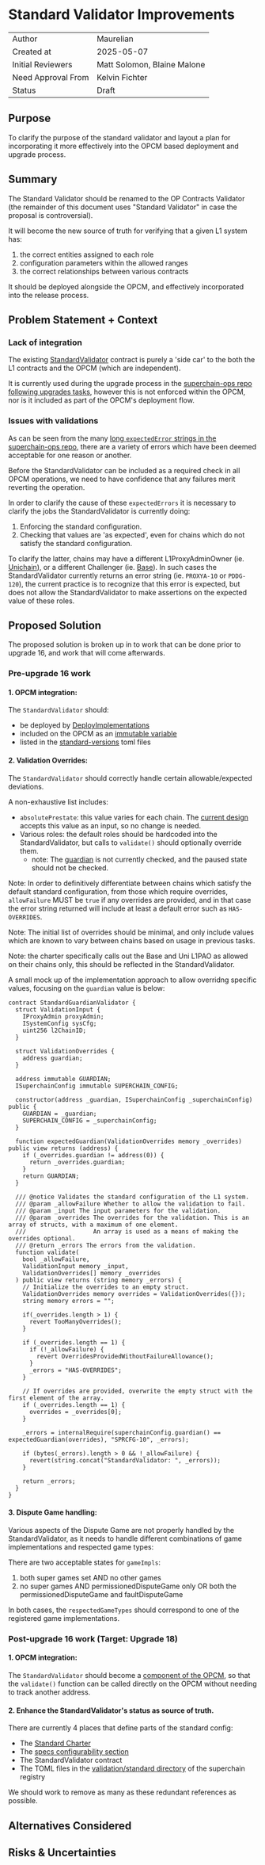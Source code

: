 # Standard Validator Improvements

|                    |                             |
| ------------------ | --------------------------- |
| Author             | Maurelian                   |
| Created at         | 2025-05-07                  |
| Initial Reviewers  | Matt Solomon, Blaine Malone |
| Need Approval From | Kelvin Fichter              |
| Status             | Draft                       |

## Purpose

To clarify the purpose of the standard validator and layout a plan for incorporating it more
effectively into the OPCM based deployment and upgrade process.

## Summary

The Standard Validator should be renamed to the OP Contracts Validator (the remainder of this document
uses "Standard Validator" in case the proposal is controversial).

It will become the new source of truth for verifying that a given L1 system has:
1. the correct entities assigned to each role
2. configuration parameters within the allowed ranges
3. the correct relationships between various contracts

It should be deployed alongside the OPCM, and effectively incorporated into the release process.

## Problem Statement + Context

### Lack of integration

The existing
[StandardValidator](https://github.com/ethereum-optimism/optimism/blob/e62c14e64f08ae3cd82973b41315d5797810569b/packages/contracts-bedrock/src/L1/StandardValidator.sol#L1)
contract is purely a 'side car' to the both the L1 contracts and the OPCM (which are independent).

It is currently used during the upgrade process in the [superchain-ops repo following upgrades tasks](https://github.com/ethereum-optimism/superchain-ops/blob/main/src/improvements/template/OPCMUpgradeV200.sol#L113),
however this is not enforced within the OPCM, nor is it included as part of the OPCM's deployment
flow.

### Issues with validations

As can be seen from the many [long `expectedError` strings in the superchain-ops repo](https://github.com/ethereum-optimism/superchain-ops/blob/44f9a09186073456ac1e03c485206b74aa742c30/src/improvements/template/OPCMUpgradeV200.sol#L115-L155),
there are a variety of errors which have been deemed acceptable for one reason or another.

Before the StandardValidator can be included as a required check in all OPCM operations, we
need to have confidence that any failures merit reverting the operation.

In order to clarify the cause of these `expectedErrors` it is necessary to clarify the jobs the
StandardValidator is currently doing:

1. Enforcing the standard configuration.
2. Checking that values are 'as expected', even for chains which do not satisfy the standard configuration.

To clarify the latter, chains may have a different L1ProxyAdminOwner (ie.
[Unichain](https://github.com/ethereum-optimism/superchain-registry/blob/0831c2509152b457d865634616925ca6240b219e/superchain/configs/mainnet/unichain.toml#L45)),
or a different Challenger (ie.
[Base](https://github.com/ethereum-optimism/superchain-registry/blob/0831c2509152b457d865634616925ca6240b219e/superchain/configs/mainnet/base.toml#L47)).
In such cases the StandardValidator currently returns an error string (ie. `PROXYA-10` or `PDDG-120`),
  the current practice is to recognize that this error is expected, but does not allow the StandardValidator
  to make assertions on the expected value of these roles.

## Proposed Solution

The proposed solution is broken up in to work that can be done prior to upgrade 16, and work
that will come afterwards.

### Pre-upgrade 16 work

#### 1. OPCM integration:

The `StandardValidator` should:
- be deployed by [DeployImplementations](https://github.com/ethereum-optimism/optimism/blob/e62c14e64f08ae3cd82973b41315d5797810569b/packages/contracts-bedrock/scripts/deploy/DeployImplementations2.s.sol#L39)
- included on the OPCM as an [immutable variable](https://github.com/ethereum-optimism/optimism/blob/e62c14e64f08ae3cd82973b41315d5797810569b/packages/contracts-bedrock/src/L1/OPContractsManager.sol#L1785-L1788)
- listed in the [standard-versions](https://github.com/ethereum-optimism/superchain-registry/blob/0831c2509152b457d865634616925ca6240b219e/validation/standard/standard-versions-mainnet.toml#L1) toml files

#### 2. Validation Overrides:

The `StandardValidator` should correctly handle certain allowable/expected deviations.

A non-exhaustive list includes:

- `absolutePrestate`: this value varies for each chain. The [current design](https://github.com/ethereum-optimism/optimism/blob/e62c14e64f08ae3cd82973b41315d5797810569b/packages/contracts-bedrock/src/L1/StandardValidator.sol#L61) accepts this value as an input, so no change is needed.
- Various roles: the default roles should be hardcoded into the StandardValidator, but calls to
  `validate()` should optionally override them.
  - note: The
    [guardian](https://github.com/ethereum-optimism/optimism/blob/e62c14e64f08ae3cd82973b41315d5797810569b/packages/contracts-bedrock/src/L1/StandardValidator.sol#L138)
    is not currently checked, and the paused state should not be checked.

Note: In order to definitively differentiate between chains which satisfy the default standard configuration,
from those which require overrides, `allowFailure` MUST be `true` if any overrides are provided,
and in that case the error string returned will include at least a default error such as `HAS-OVERRIDES`.

Note: The initial list of overrides should be minimal, and only include values which are known to
vary between chains based on usage in previous tasks.

Note: the charter specifically calls out the Base and Uni L1PAO as allowed on their chains only, this
 should be reflected in the StandardValidator.

A small mock up of the implementation approach to allow overridng specific values, focusing on the
`guardian` value is below:

```solidity
contract StandardGuardianValidator {
  struct ValidationInput {
    IProxyAdmin proxyAdmin;
    ISystemConfig sysCfg;
    uint256 l2ChainID;
  }

  struct ValidationOverrides {
    address guardian;
  }

  address immutable GUARDIAN;
  ISuperchainConfig immutable SUPERCHAIN_CONFIG;

  constructor(address _guardian, ISuperchainConfig _superchainConfig) public {
    GUARDIAN = _guardian;
    SUPERCHAIN_CONFIG = _superchainConfig;
  }

  function expectedGuardian(ValidationOverrides memory _overrides) public view returns (address) {
    if (_overrides.guardian != address(0)) {
      return _overrides.guardian;
    }
    return GUARDIAN;
  }

  /// @notice Validates the standard configuration of the L1 system.
  /// @param _allowFailure Whether to allow the validation to fail.
  /// @param _input The input parameters for the validation.
  /// @param _overrides The overrides for the validation. This is an array of structs, with a maximum of one element.
  ///                   An array is used as a means of making the overrides optional.
  /// @return _errors The errors from the validation.
  function validate(
    bool _allowFailure,
    ValidationInput memory _input,
    ValidationOverrides[] memory _overrides
  ) public view returns (string memory _errors) {
    // Initialize the overrides to an empty struct.
    ValidationOverrides memory overrides = ValidationOverrides({});
    string memory errors = "";

    if(_overrides.length > 1) {
      revert TooManyOverrides();
    }

    if (_overrides.length == 1) {
      if (!_allowFailure) {
        revert OverridesProvidedWithoutFailureAllowance();
      }
      _errors = "HAS-OVERRIDES";
    }

    // If overrides are provided, overwrite the empty struct with the first element of the array.
    if (_overrides.length == 1) {
      overrides = _overrides[0];
    }

    _errors = internalRequire(superchainConfig.guardian() == expectedGuardian(overrides), "SPRCFG-10", _errors);

    if (bytes(_errors).length > 0 && !_allowFailure) {
      revert(string.concat("StandardValidator: ", _errors));
    }

    return _errors;
  }
}
```

#### 3. Dispute Game handling:

Various aspects of the Dispute Game are not properly handled by the StandardValidator, as it needs
to handle different combinations of game implementations and respected game types:

There are two acceptable states for `gameImpls`:

1. both super games set AND no other games
2. no super games AND permissionedDisputeGame only OR both the permissionedDisputeGame and faultDisputeGame

In both cases, the `respectedGameTypes` should correspond to one of the registered game implementations.

### Post-upgrade 16 work (Target: Upgrade 18)

#### 1. OPCM integration:

The `StandardValidator` should become a [component of the OPCM](https://github.com/ethereum-optimism/optimism/blob/0c986c9b40b8aedfce663421d7074fb856229cde/packages/contracts-bedrock/src/L1/OPContractsManager.sol#L1762-L1768),
so that the `validate()` function can be called directly on the OPCM without needing to track
another address.

#### 2. Enhance the StandardValidator's status as source of truth.

There are currently 4 places that define parts of the standard config:

- The [Standard Charter](https://github.com/ethereum-optimism/OPerating-manual/blob/e1b305a96a0b60515cc1111a26e73e1973d9c34e/Standard%20Rollup%20Charter.md#role-configuration-exceptions)
- The [specs configurability section](https://specs.optimism.io/protocol/configurability.html)
- The StandardValidator contract
- The TOML files in the [validation/standard directory](https://github.com/ethereum-optimism/superchain-registry/tree/9095778d45a5066649890ee838f87b27062a0d4d/validation/standard) of the superchain registry

We should work to remove as many as these redundant references as possible.

## Alternatives Considered

<!-- List out a short summary of each possible solution that was considered.
Comparing the effort of each solution -->

## Risks & Uncertainties

<!-- An overview of what could go wrong.
Also any open questions that need more work to resolve. -->
